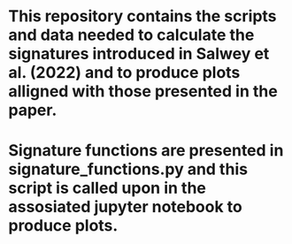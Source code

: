 # This repository contains the scripts and data needed to calculate the signatures introduced in Salwey et al. (2022) and to produce plots alligned with those presented in the paper. 

# Signature functions are presented in signature_functions.py and this script is called upon in the assosiated jupyter notebook to produce plots. 
